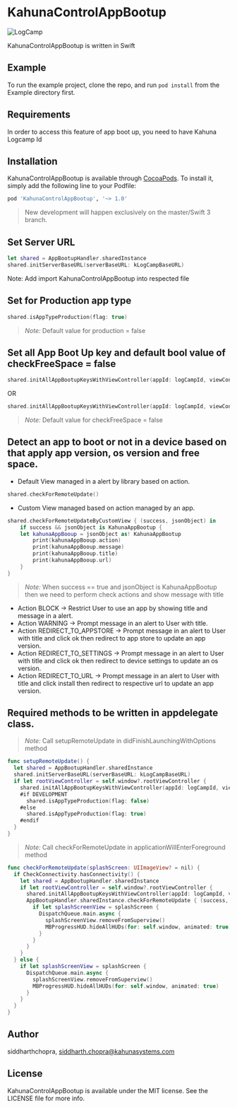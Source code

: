 # KahunaControlAppBootup

![LogCamp](http://www.kahuna-mobihub.com/templates/ja_puresite/images/logo-trans.png)

KahunaControlAppBootup is written in Swift

## Example

To run the example project, clone the repo, and run `pod install` from the Example directory first.

## Requirements
In order to access this feature of app boot up, you need to have Kahuna Logcamp Id

## Installation

KahunaControlAppBootup is available through [CocoaPods](http://cocoapods.org). To install
it, simply add the following line to your Podfile:

```ruby
pod 'KahunaControlAppBootup', '~> 1.0'
```
> New development will happen exclusively on the master/Swift 3 branch.

## Set Server URL
```swift
let shared = AppBootupHandler.sharedInstance
shared.initServerBaseURL(serverBaseURL: kLogCampBaseURL)
```
Note:
Add import KahunaControlAppBootup into respected file


## Set for Production app type

```swift
shared.isAppTypeProduction(flag: true)
```
> _Note:_ Default value for production = false


## Set all App Boot Up key and default bool value of checkFreeSpace = false
```swift
shared.initAllAppBootupKeysWithViewController(appId: logCampId, viewController: rootViewController)
```
OR

```swift
shared.initAllAppBootupKeysWithViewController(appId: logCampId, viewController: rootViewController, checkFreeSpace: true)
```
> _Note:_ Default value for checkFreeSpace = false

## Detect an app to boot or not in a device based on that apply app version, os version and free space.
- Default View managed in a alert by library based on action.
```swift
shared.checkForRemoteUpdate()
```

- Custom View managed based on action managed by an app.
```swift
shared.checkForRemoteUpdateByCustomView { (success, jsonObject) in
    if success && jsonObject is KahunaAppBootup {
    let kahunaAppBooup = jsonObject as! KahunaAppBootup
        print(kahunaAppBooup.action)
        print(kahunaAppBooup.message)
        print(kahunaAppBooup.title)
        print(kahunaAppBooup.url)
    }
}
```
> _Note:_
When success == true and jsonObject is KahunaAppBootup 
then we need to perform check actions and show message with title
- Action BLOCK -> Restrict User to use an app by showing title and message in a alert.
- Action WARNING -> Prompt message in an alert to User with title.
- Action REDIRECT_TO_APPSTORE -> Prompt message in an alert to User with title and click ok then redirect to app store to update an app version.
- Action REDIRECT_TO_SETTINGS -> Prompt message in an alert to User with title and click ok then redirect to device settings to update an os version.
- Action REDIRECT_TO_URL -> Prompt message in an alert to User with title and click install then redirect to respective url to update an app version.

## Required methods to be written in appdelegate class.
> _Note:_
Call setupRemoteUpdate in didFinishLaunchingWithOptions method
```swift
func setupRemoteUpdate() {
  let shared = AppBootupHandler.sharedInstance
  shared.initServerBaseURL(serverBaseURL: kLogCampBaseURL)
  if let rootViewController = self.window?.rootViewController {
    shared.initAllAppBootupKeysWithViewController(appId: logCampId, viewController: rootViewController)
    #if DEVELOPMENT
      shared.isAppTypeProduction(flag: false)
    #else
      shared.isAppTypeProduction(flag: true)
    #endif
  }
}
```

> _Note:_
Call checkForRemoteUpdate in applicationWillEnterForeground method
```swift
func checkForRemoteUpdate(splashScreen: UIImageView? = nil) {
  if CheckConnectivity.hasConnectivity() {
    let shared = AppBootupHandler.sharedInstance
    if let rootViewController = self.window?.rootViewController {
      shared.initAllAppBootupKeysWithViewController(appId: logCampId, viewController: rootViewController)
      AppBootupHandler.sharedInstance.checkForRemoteUpdate { (success, jsonObject) in
        if let splashScreenView = splashScreen {
          DispatchQueue.main.async {
            splashScreenView.removeFromSuperview()
            MBProgressHUD.hideAllHUDs(for: self.window, animated: true)
          }
        }
      }
    }
  } else {
    if let splashScreenView = splashScreen {
      DispatchQueue.main.async {
        splashScreenView.removeFromSuperview()
        MBProgressHUD.hideAllHUDs(for: self.window, animated: true)
      }
    }
  }
}
```

<!--## Example control app boot up json files.
> _Note:_
When rule fails, then alert comes
Suppose your running version in device is not greater equal to 1.1.0 version then rules fails, alert comes

> _Note:_
Block Example JSON
```swift
http://192.168.0.137/KahunaLibraries/KahunaControlAppBootup/blob/master/Example/KahunaControlAppBootup/rule-block-sample.json
```

> _Note:_
Logcamp Version Example JSON
```swift
http://192.168.0.137/KahunaLibraries/KahunaControlAppBootup/blob/master/Example/KahunaControlAppBootup/rule-logcamp-version-sample.json
```

> _Note:_
Redirect To Appstore Example JSON
```swift
http://192.168.0.137/KahunaLibraries/KahunaControlAppBootup/blob/master/Example/KahunaControlAppBootup/rule-redirect-to-appstore-sample.json
```

> _Note:_
Redirect To URL Example JSON
```swift
http://192.168.0.137/KahunaLibraries/KahunaControlAppBootup/blob/master/Example/KahunaControlAppBootup/rule-redirect-to-url-sample.json
```

> _Note:_
Warning Example JSON
```swift
http://192.168.0.137/KahunaLibraries/KahunaControlAppBootup/blob/master/Example/KahunaControlAppBootup/rule-warning-sample.json
```
-->

## Author

siddharthchopra, siddharth.chopra@kahunasystems.com

## License

KahunaControlAppBootup is available under the MIT license. See the LICENSE file for more info.
